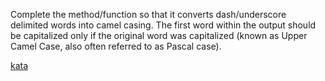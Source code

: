 Complete the method/function so that it converts dash/underscore delimited words into camel casing. The first word within the output should be capitalized only if the original word was capitalized (known as Upper Camel Case, also often referred to as Pascal case).

[kata](https://www.codewars.com/kata/517abf86da9663f1d2000003/train/javascript)
